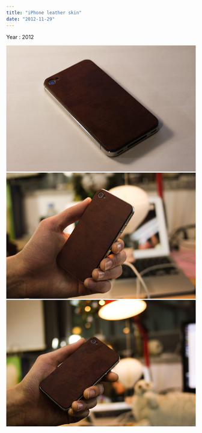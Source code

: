 ```yaml
---
title: "iPhone leather skin"
date: "2012-11-29"
---
```


Year : 2012

![](/photo/make/iPhone_leather_skin-1.jpg)
![](/photo/make/iPhone_leather_skin-2.jpg)
![](/photo/make/iPhone_leather_skin-3.jpg)